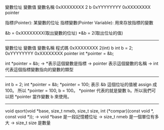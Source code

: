 變數位址	變數值		變數名稱
0xXXXXXXXX	2			b
0xYYYYYYYY	0xXXXXXXXX	pointer

指標(Pointer): 某變數的位址
指標變數(Pointer Variable): 用來存放指標的變數

&b = 0xXXXXXXXX(取出變數的位址)
*&b = 2(取出位址的值)

-------------------------------------------------------------

變數位址		變數值		變數名稱	程式碼
0xXXXXXXXX		2(int)		b			int b = 2;
0xYYYYYYYY		0xXXXXXXXX	pointer		int *pointer = &b;

int *pointer = &b;
-> *表示這個變數是指標
-> pointer 表示這個變數的名稱
-> int 代表這個指標變數指向的變數的類型

-------------------------------------------------------------

int b = 2;
int *pointer = &b;
*pointer = 100; 表示 &b 這個位址的值被 assign 成 100。
所以 *pointer = 100, b = 100。
*pointer 代表的就是變數 b。所以我們可以把 *pointer 當作變數 b 來使用。

-------------------------------------------------------------

void qsort(void *base, size_t nmeb, size_t size,
           int (*compar)(const void *, const void *));
-> void *base 是一段記憶體位址
-> size_t nmeb 是一個單位有多大
-> size_t size 是數量
